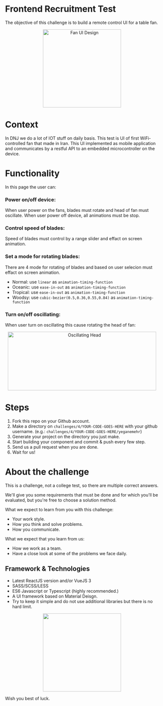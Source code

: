 # Frontend Recruitment Test

The objective of this challenge is to build a remote control UI for a table fan.

<p align="center">
	<img width="256" alt="Fan UI Design" src="https://raw.githubusercontent.com/dnj/developer-recruitment/master/challenges/4/design/dashboard.png">
</p>


# Context 
In DNJ we do a lot of IOT stuff on daily basis. This test is UI of first WiFi-controlled fan that made in Iran.
This UI implemented as mobile application and communicates by a restful API to an embedded microcontroller on the device.

# Functionality

In this page the user can:

### Power on/off device:
When user power on the fans, blades must rotate and head of fan must oscillate.
When user power off device, all animations must be stop.

### Control speed of blades:
Speed of blades must control by a range slider and effact on screen animation.

### Set a mode for rotating blades:
There are 4 mode for rotating of blades and based on user selecion must effact on screen animation.
- Normal: use `linear` as `animation-timing-function`
- Oceanic: use `ease-in-out` as `animation-timing-function`
- Tropical: use `ease-in-out` as `animation-timing-function`
- Woodsy: use `cubic-bezier(0.5,0.36,0.55,0.84)` as `animation-timing-function`

### Turn on/off oscillating:

When user turn on oscillating this cause rotating the head of fan:

<p align="center">
	<img width="486" height="192" alt="Oscillating Head" src="https://raw.githubusercontent.com/dnj/developer-recruitment/master/challenges/4/design/oscillating.webp">
</p>


# Steps
1. Fork this repo on your Github account.
2. Make a directory on `challenges/4/YOUR-CODE-GOES-HERE` with your github username. (e.g.: `challenges/4/YOUR-CODE-GOES-HERE/yeganemehr`)
3. Generate your project on the directory you just make.
4. Start building your component and commit & push every few step.
5. Send us a pull request when you are done.
6. Wait for us!

# About the challenge

This is a challenge, not a college test, so there are multiple correct answers.

We'll give you some requirements that must be done and for which you'll be evaluated, but you're free to choose a solution method.

What we expect to learn from you with this challenge:

- Your work style.
- How you think and solve problems.
- How you communicate.

What we expect that you learn from us:

- How we work as a team.
- Have a close look at some of the problems we face daily.


## Framework & Technologies
- Latest ReactJS version and/or VueJS 3
- SASS/SCSS/LESS
- ES6 Javascript or Typescript (highly recommended.)
- A UI framework based on Material Deisgn.
- Try to keep it simple and do not use additional libraries but there is no hard limit.


<p align="center">
	<img width="256" height="256" src="https://raw.githubusercontent.com/dnj/developer-recruitment/master/challenges/4/design/FanSticker.gif">
</p>

Wish you best of luck.